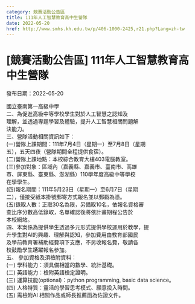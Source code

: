 ```yaml
---
category: 競賽活動公告區
title: 111年人工智慧教育高中生營隊
date: 2022-05-20
href: http://www.smhs.kh.edu.tw/p/406-1000-2425,r21.php?Lang=zh-tw
---
```


# [競賽活動公告區] 111年人工智慧教育高中生營隊

發布日期：2022-05-20

國立臺南第一高級中學  
二、為促進高級中等學校學生對於人工智慧之認知及  
理解，並透過專題學習及體驗，提升人工智慧相關問題解  
決能力。  
三、營隊活動相關資訊如下：  
(一)營隊上課期間：111年7月4日（星期一）至7月8日（星期  
五），五天四夜（營隊期間全程提供食宿）。  
(二)營隊上課地點：本校綜合教育大樓403電腦教室。  
(三)參加對象：區域內（嘉義縣、嘉義市、臺南市、高雄  
市、屏東縣、臺東縣、澎湖縣）110學年度高級中等學校  
在學學生。  
(四)報名期間：111年5月23日（星期一）至6月7日（星期  
二），僅接受紙本掛號郵寄方式報名並以郵戳為憑。  
(五)錄取人數：正取30名為限，另備取10名，依報名資格審  
查比序分數高低錄取，名單確認後將依計畫期程公告於  
本校網站。  
四、本案係為提供學生透過多元形式提供學校運用於教學，提  
升學生對AI的興趣、理解與認知，參加費用由教育部國民  
及學前教育署補助經費項下支應，不另收報名費，敬請各  
校鼓勵學生踴躍報名參加。  
五、 參加資格及須檢附資料：  
(一) 學科能力：須具備相當的數學、統計基礎。  
(二) 英語能力：檢附英語檢定證明。  
(三) 運算技能(optional)：python programming, basic data science。  
(四) 人格特質：靈活的學習思考模式、願意投入時間。  
(五) 需檢附AI 相關作品或師長推薦函為佐證文件。

